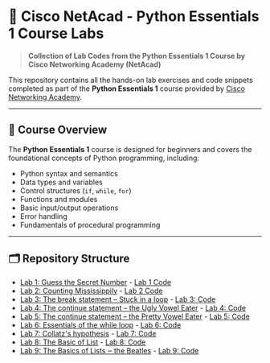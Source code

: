 # 🐍 Cisco NetAcad - Python Essentials 1 Course Labs

> **Collection of Lab Codes from the Python Essentials 1 Course by Cisco Networking Academy (NetAcad)**

This repository contains all the hands-on lab exercises and code snippets completed as part of the **Python Essentials 1** course provided by [Cisco Networking Academy](https://www.netacad.com/).

---

## 📘 Course Overview

The **Python Essentials 1** course is designed for beginners and covers the foundational concepts of Python programming, including:

- Python syntax and semantics
- Data types and variables
- Control structures (`if`, `while`, `for`)
- Functions and modules
- Basic input/output operations
- Error handling
- Fundamentals of procedural programming

---

## 🗂️ Repository Structure

- [Lab 1: Guess the Secret Number](lab01_secretNumberInstruction.txt) - [Lab 1 Code](lab01_secretNumber.py)
- [Lab 2: Counting Mississippily](lab01_secretNumberInstruction.txt) - [Lab 2 Code](lab02_count.py)
- [Lab 3: The break statement – Stuck in a loop](Lab03_breakInstruction.txt) - [Lab 3: Code](Lab03_break.py)
- [Lab 4: The continue statement – the Ugly Vowel Eater](Lab04_continueInstruction.txt) - [Lab 4: Code](Lab04_continue.py)
- [Lab 5: The continue statement – the Pretty Vowel Eater](Lab05_continue2Instruction.txt) - [Lab 5: Code](Lab05_continue2.py)
- [Lab 6: Essentials of the while loop](Lab06_whileLoopInstruction.txt) - [Lab 6: Code](Lab06_whileLoop.py)
- [Lab 7: Collatz's hypothesis](Lab07_collatzHypothesis.txt) - [Lab 7: Code](Lab07_collatzHypothesis.py)
- [Lab 8: The Basic of List](Lab08_TheBasicsOfList.txt) - [Lab 8: Code](Lab08_TheBasicsOfList.py)
- [Lab 9: The Basics of Lists ‒ the Beatles](Lab09_TheBasicsOfListTheBeatles.txt) - [Lab 9: Code](Lab09_TheBasicsOfListTheBeatles.py)
